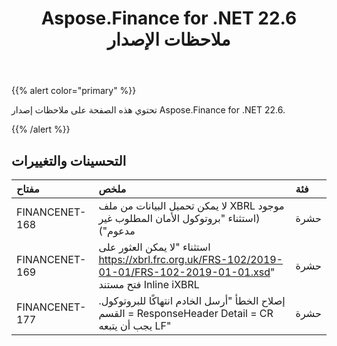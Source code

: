 ﻿---
title: Aspose.Finance for .NET 22.6 ملاحظات الإصدار
type: docs
weight: 30
url: /ar/net/aspose-finance-for-net-22-6-release-notes/
---
{{% alert color="primary" %}}

تحتوي هذه الصفحة على ملاحظات إصدار Aspose.Finance for .NET 22.6.

{{% /alert %}}

## **التحسينات والتغييرات**

|**مفتاح**|**ملخص**|**فئة**|
|:- |:- |:- |
|FINANCENET-168| لا يمكن تحميل البيانات من ملف XBRL موجود (استثناء "بروتوكول الأمان المطلوب غير مدعوم")|حشرة|
|FINANCENET-169| استثناء "لا يمكن العثور على https://xbrl.frc.org.uk/FRS-102/2019-01-01/FRS-102-2019-01-01.xsd" فتح مستند Inline iXBRL|حشرة|
|FINANCENET-177| إصلاح الخطأ "أرسل الخادم انتهاكًا للبروتوكول. القسم = ResponseHeader Detail = CR يجب أن يتبعه LF"|حشرة|

